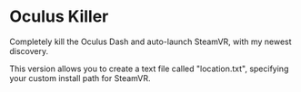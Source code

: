 # Oculus Killer
Completely kill the Oculus Dash and auto-launch SteamVR, with my newest discovery.

This version allows you to create a text file called "location.txt", specifying your custom install path for SteamVR.
